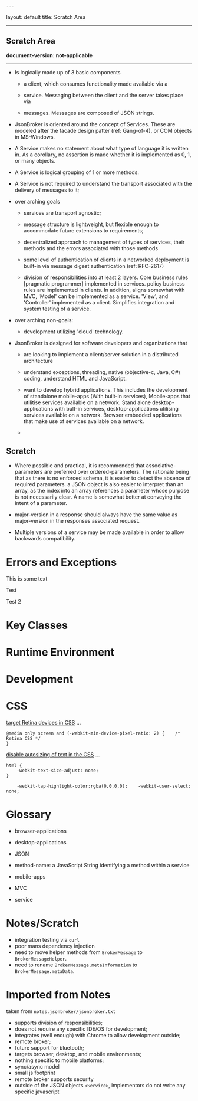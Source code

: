 	---
layout: default
title: Scratch Area

---


Scratch Area
------
**document-version:  not-applicable**  



----

-   Is logically made up of 3 basic components

    -   a client, which consumes functionality made available via a

    -   service. Messaging between the client and the server takes place
        via

    -   messages. Messages are composed of JSON strings.

-   JsonBroker is oriented around the concept of Services. These are
    modeled after the facade design patter (ref: Gang-of-4), or COM
    objects in MS-Windows.

-   A Service makes no statement about what type of language it is
    written in. As a corollary, no assertion is made whether it is
    implemented as 0, 1, or many objects.

-   A Service is logical grouping of 1 or more methods.

-   A Service is not required to understand the transport associated
    with the delivery of messages to it;

-   over arching goals

    -   services are transport agnostic;

    -   message structure is lightweight, but flexible enough to
        accommodate future extensions to requirements;

    -   decentralized approach to management of types of services, their
        methods and the errors associated with those methods

    -   some level of authentication of clients in a networked
        deployment is built-in via message digest authentication (ref:
        RFC-2617)

    -   division of responsibilities into at least 2 layers. Core
        business rules \[pragmatic programmer\] implemented in
        services. policy business rules are implemented in clients. In
        addition, aligns somewhat with MVC, 'Model' can be
        implemented as a service. 'View', and 'Controller' implemented
        as a client. Simplifies integration and system testing of a
        service.

-   over arching non-goals:

    -   development utilizing 'cloud' technology.

-   JsonBroker is designed for software developers and organizations
    that

    -   are looking to implement a client/server solution in a
        distributed architecture

    -   understand exceptions, threading, native (objective-c, Java,
        C\#) coding, understand HTML and JavaScript.

    -   want to develop hybrid applications. This includes the
        development of standalone mobile-apps (With built-in services),
        Mobile-apps that utilitise services available on a network.
        Stand alone desktop-applications with bult-in services,
        desktop-applications utilising services available on a network.
        Browser embedded applications that make use of services
        available on a network.

    -   

Scratch
-------

-   Where possible and practical, it is recommended that
    associative-parameters are preferred over ordered-parameters. The
    rationale being that as there is no enforced schema, it is easier to
    detect the absence of required parameters. a JSON object is also
    easier to interpret than an array, as the index into an array
    references a parameter whose purpose is not necessarily clear. A
    name is somewhat better at conveying the intent of a parameter.

-   major-version in a response should always have the same value as
    major-version in the responses associated request.

-   Multiple versions of a service may be made available in order to
    allow backwards compatibility.

Errors and Exceptions
=====================

This is some text

Test

Test 2

Key Classes
===========

Runtime Environment
===================

Development
===========

CSS
===

[target Retina devices in CSS](http://zachwill.com/tumblr-ios/) ... 

    @media only screen and (-webkit-min-device-pixel-ratio: 2) {    /* Retina CSS */
    }

[disable autosizing of text in the CSS](http://stackoverflow.com/questions/1619802/uiwebview-resizes-text-after-rotating-looking-for-explanation-for-magical-bug-o) ...

    html {    
        -webkit-text-size-adjust: none; 
    }

        -webkit-tap-highlight-color:rgba(0,0,0,0);    -webkit-user-select: none;

Glossary
========

-   browser-applications

-   desktop-applications

-   JSON

-   method-name: a JavaScript String identifying a method within a
    service

-   mobile-apps

-   MVC

-   service

Notes/Scratch
=============

* integration testing via `curl`
* poor mans dependency injection
* need to move helper methods from `BrokerMessage` to
`BrokerMessageHelper`.
* need to rename `BrokerMessage.metaInformation` to
`BrokerMessage.metaData`.

Imported from Notes
===================

taken from `notes.jsonbroker/jsonbroker.txt`

-   supports division of responsibilities;
-   does not require any specific IDE/OS for development;
-   integrates (well enough) with Chrome to allow development outside;
-   remote broker;
-   future support for bluetooth;
-   targets browser, desktop, and mobile environments;
-   nothing specific to mobile platforms;
-   sync/async model
-   small js footprint
-   remote broker supports security
-   outside of the JSON objects `<Service>`, implementors do not write
    any specific javascript
   